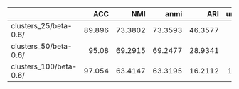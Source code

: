 |                        |    ACC |     NMI |    anmi |     ARI |   uniq |   beta |         KL |
|:-----------------------|-------:|--------:|--------:|--------:|-------:|-------:|-----------:|
| clusters_25/beta-0.6/  | 89.896 | 73.3802 | 73.3593 | 46.3577 |     25 |    0.6 | 0.00586886 |
| clusters_50/beta-0.6/  | 95.08  | 69.2915 | 69.2477 | 28.9341 |     50 |    0.6 | 0.00988477 |
| clusters_100/beta-0.6/ | 97.054 | 63.4147 | 63.3195 | 16.2112 |    100 |    0.6 | 0.0184517  |